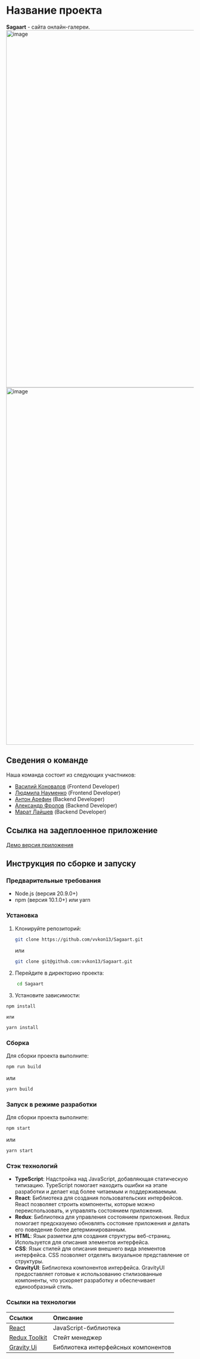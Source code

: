 # Название проекта
__Sagaart__ - сайта онлайн-галереи.
<img width="958" alt="image" src="https://github.com/vvkon13/Sagaart/assets/117926370/ff1c2a4c-5440-4a97-be03-1f794cc9bc42">
<img width="958" alt="image" src="https://github.com/vvkon13/Sagaart/assets/117926370/262e96d0-8758-4632-839d-3e8bcc56523e">


## Сведения о команде
Наша команда состоит из следующих участников:
- [Василий Коновалов](https://github.com/vvkon13) (Frontend Developer)
- [Людмила Науменко](https://github.com/lucy2n) (Frontend Developer)
- [Антон Арефин](https://github.com/R4zeel) (Backend Developer)
- [Александр Фролов](https://github.com/FrolovAlex22) (Backend Developer)
- [Марат Лайшев](https://github.com/MaratLaischev) (Backend Developer)

## Ссылка на задеплоенное приложение
[Демо версия приложения](https://sagaart.bounceme.net/)

## Инструкция по сборке и запуску

### Предварительные требования
- Node.js (версия 20.9.0+)
- npm (версия 10.1.0+) или yarn

### Установка
1. Клонируйте репозиторий:
    ```bash
    git clone https://github.com/vvkon13/Sagaart.git
    ```
     или
    ```bash
    git clone git@github.com:vvkon13/Sagaart.git
    ```
2. Перейдите в директорию проекта:
```bash
    cd Sagaart
```
3. Установите зависимости:
```bash
npm install
```
    или
```bash
yarn install
```

### Сборка
Для сборки проекта выполните:
```bash
npm run build
```
или 
```bash
yarn build
```

### Запуск в режиме разработки
Для сборки проекта выполните:
```bash
npm start
```
или 
```bash
yarn start
```

### Стэк технологий
- __TypeScript__: Надстройка над JavaScript, добавляющая статическую типизацию. TypeScript помогает находить ошибки на этапе разработки и делает код более читаемым и поддерживаемым.
- __React__: Библиотека для создания пользовательских интерфейсов. React позволяет строить компоненты, которые можно переиспользовать, и управлять состоянием приложения.
- __Redux__: Библиотека для управления состоянием приложения. Redux помогает предсказуемо обновлять состояние приложения и делать его поведение более детерминированным.
- __HTML__: Язык разметки для создания структуры веб-страниц. Используется для описания элементов интерфейса.
- __CSS__: Язык стилей для описания внешнего вида элементов интерфейса. CSS позволяет отделять визуальное представление от структуры.
- __GravityUI__: Библиотека компонентов интерфейса. GravityUI предоставляет готовые к использованию стилизованные компоненты, что ускоряет разработку и обеспечивает единообразный стиль.

### Ссылки на технологии

| Ссылки                                                           | Описание                            |
| :----------------------------------------------------------------| :---------------------------------- |
| [React](https://ru.legacy.reactjs.org/)                          | JavaScript-библиотека               |
| [Redux Toolkit](https://redux.js.org/)                           | Стейт менеджер                      |
| [Gravity Ui](https://gravity-ui.com/components/uikit/text-input) | Библиотека интерфейсных компонентов |

